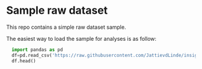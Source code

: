 # Sample raw dataset

This repo contains a simple raw dataset sample.

The easiest way to load the sample for analyses is as follow:

``` python
  import pandas as pd
  df=pd.read_csv('https://raw.githubusercontent.com/JattievdLinde/insights/main/data/Data.log')
  df.head()
```

